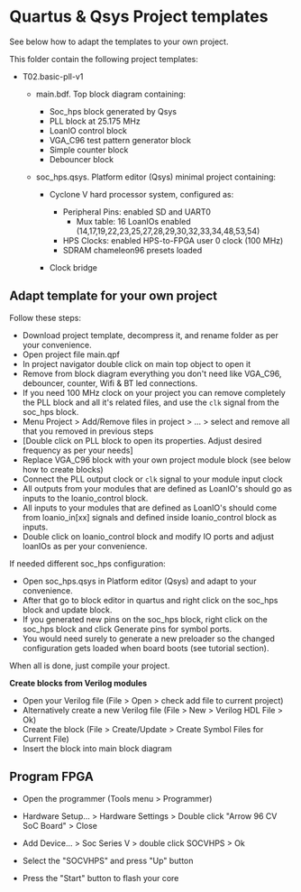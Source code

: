 # Quartus & Qsys Project templates 

See below how to adapt the templates to your own project.

This folder contain the following project templates:

* T02.basic-pll-v1
  * main.bdf. Top block diagram containing:

    * Soc_hps block generated by Qsys
    * PLL block at 25.175 MHz
    * LoanIO control block
    * VGA_C96 test pattern generator block
    * Simple counter block 
    * Debouncer block

  * soc_hps.qsys. Platform editor (Qsys) minimal project containing:

    * Cyclone V hard processor system, configured as:

      * Peripheral Pins: enabled SD and UART0
        * Mux table: 16 LoanIOs enabled (14,17,19,22,23,25,27,28,29,30,32,33,34,48,53,54)
      * HPS Clocks: enabled HPS-to-FPGA user 0 clock (100 MHz)
      * SDRAM chameleon96 presets loaded

    * Clock bridge




Adapt template for your own project
--------------------------------------------------------

Follow these steps:

* Download project template, decompress it, and rename folder as per your convenience.
* Open project file main.qpf
* In project navigator double click on main top object to open it
* Remove from block diagram everything you don't need like  VGA_C96, debouncer, counter, Wifi & BT led connections.
* If you need 100 MHz clock on your project you can remove completely the PLL block and all it's related files, and use the `clk` signal from the soc_hps block.
* Menu Project > Add/Remove files in project  > ...  > select and remove all that you removed in previous steps
* [Double click on PLL block to open its properties. Adjust desired frequency as per your needs]
* Replace VGA_C96 block with your own project module block (see below how to create blocks)
* Connect the PLL output clock or `clk` signal to your module input clock
* All outputs from your modules that are defined as LoanIO's should go as inputs to the loanio_control block.
* All inputs to your modules that are defined as LoanIO's should come from loanio_in[xx] signals and defined inside loanio_control block as inputs.
* Double click on loanio_control block and modify IO ports and adjust loanIOs as per your convenience.



If needed different soc_hps configuration:

* Open soc_hps.qsys in Platform editor (Qsys) and adapt to your convenience.
* After that go to block editor in quartus and right click on the soc_hps block and update block.
* If you generated new pins on the soc_hps block, right click on the soc_hps block and click Generate pins for symbol ports.
* You would need surely to generate a new preloader so the changed configuration gets loaded when board boots (see tutorial section).

When all is done, just compile your project.

**Create blocks from Verilog modules**

* Open your Verilog file (File > Open > check add file to current project)
* Alternatively create a new Verilog file  (File > New > Verilog HDL File > Ok)
* Create the block (File > Create/Update > Create Symbol Files for Current File)
* Insert the block into main block diagram



Program FPGA
--------------------------------------------------------

* Open the programmer (Tools menu > Programmer)


* Hardware Setup... > Hardware Settings > Double click "Arrow 96 CV SoC Board" > Close


* Add Device... > Soc Series V > double click SOCVHPS > Ok

* Select the "SOCVHPS" and press "Up" button


* Press the "Start" button to flash your core